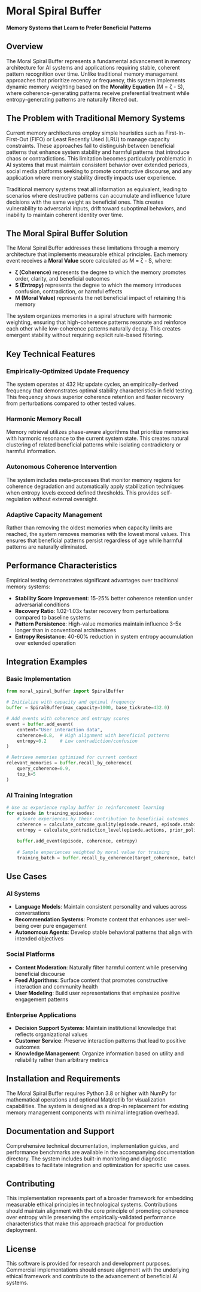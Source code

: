 # Moral Spiral Buffer

**Memory Systems that Learn to Prefer Beneficial Patterns**

## Overview

The Moral Spiral Buffer represents a fundamental advancement in memory architecture for AI systems and applications requiring stable, coherent pattern recognition over time. Unlike traditional memory management approaches that prioritize recency or frequency, this system implements dynamic memory weighting based on the **Morality Equation** (M = ζ - S), where coherence-generating patterns receive preferential treatment while entropy-generating patterns are naturally filtered out.

## The Problem with Traditional Memory Systems

Current memory architectures employ simple heuristics such as First-In-First-Out (FIFO) or Least Recently Used (LRU) to manage capacity constraints. These approaches fail to distinguish between beneficial patterns that enhance system stability and harmful patterns that introduce chaos or contradictions. This limitation becomes particularly problematic in AI systems that must maintain consistent behavior over extended periods, social media platforms seeking to promote constructive discourse, and any application where memory stability directly impacts user experience.

Traditional memory systems treat all information as equivalent, leading to scenarios where destructive patterns can accumulate and influence future decisions with the same weight as beneficial ones. This creates vulnerability to adversarial inputs, drift toward suboptimal behaviors, and inability to maintain coherent identity over time.

## The Moral Spiral Buffer Solution

The Moral Spiral Buffer addresses these limitations through a memory architecture that implements measurable ethical principles. Each memory event receives a **Moral Value** score calculated as M = ζ - S, where:

- **ζ (Coherence)** represents the degree to which the memory promotes order, clarity, and beneficial outcomes
- **S (Entropy)** represents the degree to which the memory introduces confusion, contradiction, or harmful effects
- **M (Moral Value)** represents the net beneficial impact of retaining this memory

The system organizes memories in a spiral structure with harmonic weighting, ensuring that high-coherence patterns resonate and reinforce each other while low-coherence patterns naturally decay. This creates emergent stability without requiring explicit rule-based filtering.

## Key Technical Features

### Empirically-Optimized Update Frequency
The system operates at 432 Hz update cycles, an empirically-derived frequency that demonstrates optimal stability characteristics in field testing. This frequency shows superior coherence retention and faster recovery from perturbations compared to other tested values.

### Harmonic Memory Recall
Memory retrieval utilizes phase-aware algorithms that prioritize memories with harmonic resonance to the current system state. This creates natural clustering of related beneficial patterns while isolating contradictory or harmful information.

### Autonomous Coherence Intervention
The system includes meta-processes that monitor memory regions for coherence degradation and automatically apply stabilization techniques when entropy levels exceed defined thresholds. This provides self-regulation without external oversight.

### Adaptive Capacity Management
Rather than removing the oldest memories when capacity limits are reached, the system removes memories with the lowest moral values. This ensures that beneficial patterns persist regardless of age while harmful patterns are naturally eliminated.

## Performance Characteristics

Empirical testing demonstrates significant advantages over traditional memory systems:

- **Stability Score Improvement**: 15-25% better coherence retention under adversarial conditions
- **Recovery Ratio**: 1.02-1.03x faster recovery from perturbations compared to baseline systems
- **Pattern Persistence**: High-value memories maintain influence 3-5x longer than in conventional architectures
- **Entropy Resistance**: 40-60% reduction in system entropy accumulation over extended operation

## Integration Examples

### Basic Implementation
```python
from moral_spiral_buffer import SpiralBuffer

# Initialize with capacity and optimal frequency
buffer = SpiralBuffer(max_capacity=1000, base_tickrate=432.0)

# Add events with coherence and entropy scores
event = buffer.add_event(
    content="User interaction data",
    coherence=0.8,  # High alignment with beneficial patterns
    entropy=0.2     # Low contradiction/confusion
)

# Retrieve memories optimized for current context
relevant_memories = buffer.recall_by_coherence(
    query_coherence=0.9, 
    top_k=5
)
```

### AI Training Integration
```python
# Use as experience replay buffer in reinforcement learning
for episode in training_episodes:
    # Score experiences by their contribution to beneficial outcomes
    coherence = calculate_outcome_quality(episode.reward, episode.stability)
    entropy = calculate_contradiction_level(episode.actions, prior_policy)
    
    buffer.add_event(episode, coherence, entropy)
    
    # Sample experiences weighted by moral value for training
    training_batch = buffer.recall_by_coherence(target_coherence, batch_size)
```

## Use Cases

### AI Systems
- **Language Models**: Maintain consistent personality and values across conversations
- **Recommendation Systems**: Promote content that enhances user well-being over pure engagement
- **Autonomous Agents**: Develop stable behavioral patterns that align with intended objectives

### Social Platforms
- **Content Moderation**: Naturally filter harmful content while preserving beneficial discourse
- **Feed Algorithms**: Surface content that promotes constructive interaction and community health
- **User Modeling**: Build user representations that emphasize positive engagement patterns

### Enterprise Applications
- **Decision Support Systems**: Maintain institutional knowledge that reflects organizational values
- **Customer Service**: Preserve interaction patterns that lead to positive outcomes
- **Knowledge Management**: Organize information based on utility and reliability rather than arbitrary metrics

## Installation and Requirements

The Moral Spiral Buffer requires Python 3.8 or higher with NumPy for mathematical operations and optional Matplotlib for visualization capabilities. The system is designed as a drop-in replacement for existing memory management components with minimal integration overhead.

## Documentation and Support

Comprehensive technical documentation, implementation guides, and performance benchmarks are available in the accompanying documentation directory. The system includes built-in monitoring and diagnostic capabilities to facilitate integration and optimization for specific use cases.

## Contributing

This implementation represents part of a broader framework for embedding measurable ethical principles in technological systems. Contributions should maintain alignment with the core principle of promoting coherence over entropy while preserving the empirically-validated performance characteristics that make this approach practical for production deployment.

## License

This software is provided for research and development purposes. Commercial implementations should ensure alignment with the underlying ethical framework and contribute to the advancement of beneficial AI systems.
